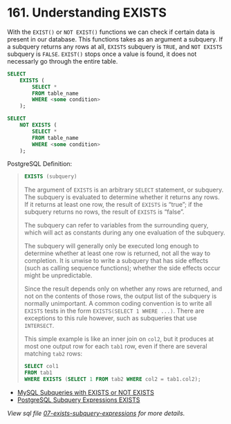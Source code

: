 # 161. Understanding EXISTS

With the `EXIST()` or `NOT EXIST()` functions we can check if certain data is present in our database. This functions takes as an argument a subquery. If a subquery returns any rows at all, `EXISTS` subquery is `TRUE`, and `NOT EXISTS` subquery is `FALSE`. `EXIST()` stops once a value is found, it does not necessarly go through the entire table.

```sql
SELECT
    EXISTS (
        SELECT *
        FROM table_name
        WHERE <some condition>
    );

SELECT
    NOT EXISTS (
        SELECT *
        FROM table_name
        WHERE <some condition>
    );
```

PostgreSQL Definition:

> ```sql
> EXISTS (subquery)
> ```
>
> The argument of `EXISTS` is an arbitrary `SELECT` statement, or subquery. The subquery is evaluated to determine whether it returns any rows. If it returns at least one row, the result of `EXISTS` is “true”; if the subquery returns no rows, the result of `EXISTS` is “false”.
>
> The subquery can refer to variables from the surrounding query, which will act as constants during any one evaluation of the subquery.
>
> The subquery will generally only be executed long enough to determine whether at least one row is returned, not all the way to completion. It is unwise to write a subquery that has side effects (such as calling sequence functions); whether the side effects occur might be unpredictable.
>
> Since the result depends only on whether any rows are returned, and not on the contents of those rows, the output list of the subquery is normally unimportant. A common coding convention is to write all `EXISTS` tests in the form `EXISTS(SELECT 1 WHERE ...)`. There are exceptions to this rule however, such as subqueries that use `INTERSECT`.
>
> This simple example is like an inner join on `col2`, but it produces at most one output row for each `tab1` row, even if there are several matching `tab2` rows:
>
> ```sql
> SELECT col1
> FROM tab1
> WHERE EXISTS (SELECT 1 FROM tab2 WHERE col2 = tab1.col2);
> ```

- [MySQL Subqueries with EXISTS or NOT EXISTS](https://dev.mysql.com/doc/refman/8.0/en/exists-and-not-exists-subqueries.html)
- [PostgreSQL Subquery Expressions EXISTS](https://www.postgresql.org/docs/current/functions-subquery.html#FUNCTIONS-SUBQUERY-EXISTSl)

_View sql file [07-exists-subquery-expressions](./sql/07-exists-subquery-expressions.sql) for more details._
